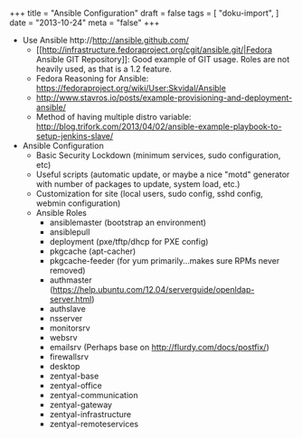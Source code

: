 +++
title = "Ansible Configuration"
draft = false
tags = [
    "doku-import",
]
date = "2013-10-24"
meta = "false"
+++

* Use Ansible http://http://ansible.github.com/
    * [[http://infrastructure.fedoraproject.org/cgit/ansible.git/|Fedora Ansible GIT Repository]]: Good example of GIT usage.  Roles are not heavily used, as that is a 1.2 feature.
    * Fedora Reasoning for Ansible:  https://fedoraproject.org/wiki/User:Skvidal/Ansible
    * http://www.stavros.io/posts/example-provisioning-and-deployment-ansible/
    * Method of having multiple distro variable: http://blog.trifork.com/2013/04/02/ansible-example-playbook-to-setup-jenkins-slave/
* Ansible Configuration
    * Basic Security Lockdown (minimum services, sudo configuration, etc)
    * Useful scripts (automatic update, or maybe a nice "motd" generator with number of packages to update, system load, etc.)
    * Customization for site (local users, sudo config, sshd config, webmin configuration)
  * Ansible Roles
    * ansiblemaster (bootstrap an environment)
    * ansiblepull
    * deployment (pxe/tftp/dhcp for PXE config)
    * pkgcache (apt-cacher)
    * pkgcache-feeder (for yum primarily...makes sure RPMs never removed)
    * authmaster (https://help.ubuntu.com/12.04/serverguide/openldap-server.html)
    * authslave
    * nsserver
    * monitorsrv
    * websrv
    * emailsrv (Perhaps base on http://flurdy.com/docs/postfix/)
    * firewallsrv
    * desktop
    * zentyal-base
    * zentyal-office
    * zentyal-communication
    * zentyal-gateway
    * zentyal-infrastructure
    * zentyal-remoteservices

